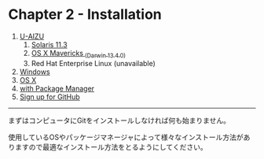 Chapter 2 - Installation
=======

1. [U-AIZU](./02_1_0.md)
	1. [Solaris 11.3](./02_1_1.md)
	2. [OS X Mavericks<sub> (Darwin 13.4.0)</sub>](./02_1_2.md)
	3. Red Hat Enterprise Linux (unavailable)
2. [Windows](./02_2.md)
3. [OS X](./02_3.md)
4. [with Package Manager](./02_4.md)
5. [Sign up for GitHub](./02_5.md)

---

まずはコンピュータにGitをインストールしなければ何も始まりません。

使用しているOSやパッケージマネージャによって様々なインストール方法がありますので最適なインストール方法をとるようにしてください。